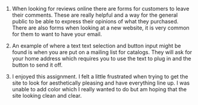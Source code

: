 1. When looking for reviews online there are forms for customers to leave their comments. These are really helpful and a way for the general public to be able to express their opinions of what they purchased. There are also forms when looking at a new website, it is very common for them to want to have your email.

2. An example of where a text text selection and button input might be found is when you are put on a mailing list for catalogs. They will ask for your home address which requires you to use the text to plug in and the button to send it off.

3. I enjoyed this assignment. I felt a little frustrated when trying to get the site to look for aesthetically pleasing and have everything line up. I was unable to add color which I really wanted to do but am hoping that the site looking clean and clear.
